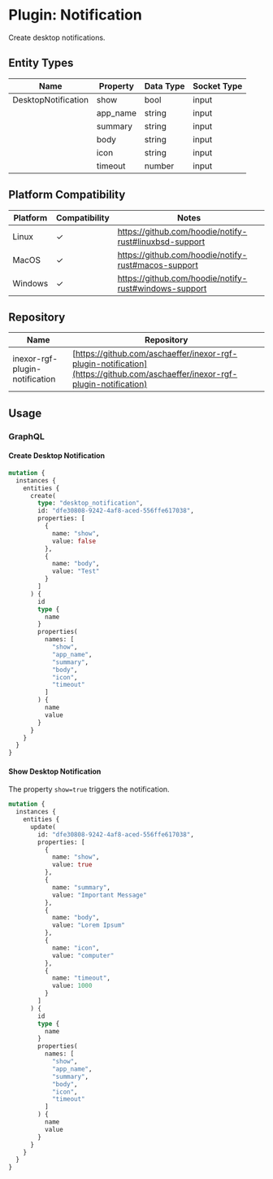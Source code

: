 # Plugin: Notification

Create desktop notifications.

## Entity Types

| Name                | Property | Data Type | Socket Type |
|---------------------|----------|-----------|-------------|
| DesktopNotification | show     | bool      | input       |
|                     | app_name | string    | input       |
|                     | summary  | string    | input       |
|                     | body     | string    | input       |
|                     | icon     | string    | input       |
|                     | timeout  | number    | input       |

## Platform Compatibility

| Platform | Compatibility | Notes                                                  |
|----------|---------------|--------------------------------------------------------|
| Linux    | ✓             | https://github.com/hoodie/notify-rust#linuxbsd-support |
| MacOS    | ✓             | https://github.com/hoodie/notify-rust#macos-support    |
| Windows  | ✓             | https://github.com/hoodie/notify-rust#windows-support  |

## Repository

| Name                           | Repository                                                                                                                   |
|--------------------------------|------------------------------------------------------------------------------------------------------------------------------|
| inexor-rgf-plugin-notification | [https://github.com/aschaeffer/inexor-rgf-plugin-notification](https://github.com/aschaeffer/inexor-rgf-plugin-notification) |

## Usage

### GraphQL

#### Create Desktop Notification

```graphql
mutation {
  instances {
    entities {
      create(
        type: "desktop_notification",
        id: "dfe30808-9242-4af8-aced-556ffe617038",
        properties: [
          {
            name: "show",
            value: false
          },
          {
            name: "body",
            value: "Test"
          }
        ]
      ) {
        id
        type {
          name
        }
        properties(
          names: [
            "show",
            "app_name",
            "summary",
            "body",
            "icon",
            "timeout"
          ]
        ) {
          name
          value
        }
      }
    }
  }
}
```

#### Show Desktop Notification

The property `show=true` triggers the notification.

```graphql
mutation {
  instances {
    entities {
      update(
        id: "dfe30808-9242-4af8-aced-556ffe617038",
        properties: [
          {
            name: "show",
            value: true
          },
          {
            name: "summary",
            value: "Important Message"
          },
          {
            name: "body",
            value: "Lorem Ipsum"
          },
          {
            name: "icon",
            value: "computer"
          },
          {
            name: "timeout",
            value: 1000
          }
        ]
      ) {
        id
        type {
          name
        }
        properties(
          names: [
            "show",
            "app_name",
            "summary",
            "body",
            "icon",
            "timeout"
          ]
        ) {
          name
          value
        }
      }
    }
  }
}
```
